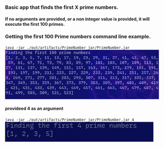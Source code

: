 ### Basic app that finds the first X prime numbers.

#### If no arguments are provided, or a non integer value is provided, it will execute the first 100 primes.
### Getting the first 100 Prime numbers command line example.
`java -jar ./out/artifacts/PrimeNumber_jar/PrimeNumber.jar`
![100 prime numbers](100.png)

#### provideed 4 as an argument
`java -jar ./out/artifacts/PrimeNumber_jar/PrimeNumber.jar 4`
![4 prime numbers](4.png)

